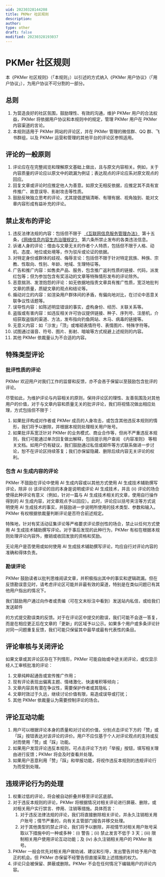 ```yaml
---
uid: 20230328144208
title: PKMer 社区规则
description:
author:
type: other
draft: false
modified: 20230328193037
---
```


# PKMer 社区规则

本《PKMer 社区规则》（「本规则」）以引述的方式纳入《PKMer 用户协议》（「用户协议」），为用户协议不可分割的一部分。

## 总则

1. 为营造良好的社区氛围，鼓励理性、有效的沟通，维护 PKMer 用户的合法权益，PKMer 将依据用户协议和本规则中的规定，管理 PKMer 用户在 PKMer 内容渠道的言论。
2. 本规则适用于 PKMer 网站的评论区，并在 PKMer 管理的微信群、QQ 群、飞书群组，以及 PKMer 运营和管理的其他平台的评论区参照适用。

## 评论的一般原则

1. 评论应在在完整阅览和理解原文基础上做出，且与原文内容相关。例如，关于内容质量的评论应以原文中的疏漏为例证；表达观点的评论应系对原文观点的回应。
2. 回复文章或评论时应推定他人为善意。如原文无相反依据，应推定其不具有宣传推广、故意误导、影射攻击等性质。
3. 鼓励反映独立思考的评论，尤其提倡逻辑清晰、有理有据、视角独到、能对文章内容形成有益补充的评论。

## 禁止发布的评论

1. 违反法律法规的内容：包括但不限于  [《互联网信息服务管理办法》](https://flk.npc.gov.cn/detail2.html?ZmY4MDgwODE2ZjNjYmIzYzAxNmY0MTE4ZTQ3NjE2ZjE=)  第十五条，[《网络信息内容生态治理规定》](http://www.cac.gov.cn/2019-12/20/c_1578375159509309.htm)  第六条所禁止发布的各类违法信息。
2. 诉诸人身的评论：借由与文章无关的作者个人特质，包括但不限于人格、动机、态度、地位或处境等，作为驳斥或论证的依据。
3. 对特定身份或群体的歧视、侮辱言论：包括但不限于针对特定民族、种族、宗教、性取向、性别、年龄、地域、生理特征等。
4. 广告和推广内容：如售卖产品、服务，包含推广返利性质的链接、代码，派发红包等；但为参加包含有奖活动的文章等特殊情形发布的评论除外。
5. 恶意揣测、发泄抱怨的评论：如无依据地指责文章具有推广性质，宽泛地批判文章的质量，质疑文章的观点和结论等。
6. 煽动对立的内容：如渲染用户群体间的矛盾，有偏向地对比，在讨论中恶意关联争议性话题等。
7. 误导性内容：如陈述明显错误的事实，虚构身份、经历、关联关系等。
8. 盗版或有害内容：如违反相关许可协议提供链接、种子、序列号、注册机，介绍获取盗版的渠道、方法，发布指向钓鱼网站、木马、病毒的链接等。
9. 无意义内容：如「沙发」「顶」或堆砌表情符号、表情图片、特殊字符等。
10. 试图通过谐音、符号、图片、影射、暗喻等方式规避上述规则的内容。
11. 其他 PKMer 依裁量认为不合适的内容。

## 特殊类型评论

### 批评性质的评论

PKMer 欢迎用户对我们工作的监督和反馈，亦不会吝于保留以至鼓励包含批评的评论。

尽管如此，为维护评论与内容相关的原则，保持评论区的理性、友善氛围及对其他用户的价值，对于与文章内容和质量无关的批评评论，我们将视情况做出相应处理，方式包括但不限于：

1. 如果批评构成对作者或 PKMer 成员的人身攻击，或包含其他违反本规则的情形，我们将予以删除，并根据本规则处理相关用户账号。
2. 如果批评系宽泛针对 PKMer 的业务模式、商业合作等，但尚不严重违反本规则，我们可能通过单次回复做出解释，包括提示用户查阅 《内容准则》 等相关文档。如用户仍有疑议，我们鼓励通过私信或邮件等方式联系做进一步讨论，恕不在评论区持续答复；我们亦保留隐藏、删除后续内容无关评论的权利。

### 包含 AI 生成内容的评论

PKMer 不鼓励在评论中使用 AI 生成内容或以其他方式使用 AI 生成技术辅助撰写评论，除非 (i) 该评论的目的本身是说明或评论 AI 生成技术，并且 (ii) 评论的场合使得此种评论有意义（例如，针对一篇与 AI 生成技术相关的文章，使用自行操作得到的 AI 生成内容，对文章观点予以回应）。此时，评论应以括号夹注等方式说明使用 AI 生成技术的事实，并鼓励进一步说明所使用的技术类型、参数和输入。PKMer 有权根据依裁量判断评论是否符合前述规定。

特殊地，针对有奖活动征集评论等严格要求评论原创性的场合，禁止以任何方式使用 AI 生成技术辅助撰写评论。对于事后发现的此种行为，PKMer 有权在根据本规则处理评论内容外，撤销或收回发放的资格和奖励。

无论用户是否使用或如何使用 AI 生成技术辅助撰写评论，均应自行对评论内容的准确和得体负责。

### 勘误评论

PKMer 鼓励读者以批判思维阅读文章，并积极指出其中的事实和逻辑疏漏。但在反馈勘误意见时，请考虑评论区可能并非最有效的渠道，特别是在类似问题已有其他用户指出的情况下。

我们鼓励用户通过向作者或责编（可在文末标注中看到）发送站内私信，或给我们发送邮件

的方式提交勘误类的反馈。对于在评论区中提交的勘误，我们可能不会逐一答复，而是在相应更正后在文章的「更新」的区域予以公示。如果多个用户或多条评论针对同一问题重复反馈，我们可能只保留其中最早或最有代表性的条目。

## 评论审核与关闭评论

如果文章或其评论区存在下列情形，PKMer 可能自始或中途关闭评论，或仅显示经人工审核批准的评论：

1. 文章纯粹起通告或宣传推广作用；
2. 现有评论表现出偏离主题、情绪激化、快速堆积等倾向；
3. 文章内容具有潜在争议性，需要保护作者或其隐私；
4. 文章时效过于久远，继续讨论价值有限，易造成误导或打扰；
5. 其他 PKMer 依裁量认为需要控制评论的场合。

## 评论互动功能

1. 用户可以根据评论本身的质量和对讨论的价值，分别点击评论下方的「赞」或「踩」按钮表达对该评论的评价。用户不应仅基于个人对评论观点的支持或反对而使用「赞」或「踩」功能。
2. 如果用户发现评论违反本规则，可点击评论下方的「举报」按钮，填写相关理由进行反馈；PKMer 将会及时查看并处理。
3. 如果用户恶意利用「赞」「踩」和举报功能，将视作违反本规则的违规评论行为而受到处理。

## 违规评论行为的处理

1. 权重过低的评论，将会被自动折叠并移至评论区底部。
2. 对于违反本规则的评论，PKMer 将根据情况对相关评论进行屏蔽、删除，或对相关用户实行禁言、停用、注销等措施。具体而言：
    1. 对于违反法律法规的评论，我们将直接删除相关评论，并永久注销相关用户账号；情节严重的，向有关主管部门报告并移交处理。
    2. 对于其他类型的禁止评论，我们将予以删除，并视情节对相关用户账号采取以下措施中的一种或多种：(i) 警告；(ii) 禁止发言不低于 3 天；(iii) 限制相关用户使用评论互动功能；及 (iv) 永久注销相关用户的 PKMer 账号。
3. PKMer 一般会优先对相关用户做劝诫、建议和引导，发出警告并给予用户改正的机会。但 PKMer 亦保留不经警告但直接采取上述措施的权力。
4. 评论只会被保留、屏蔽或删除。PKMer 不会在任何情况下编辑用户的评论内容。

